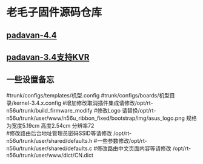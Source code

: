 # 老毛子固件源码仓库
## [padavan-4.4](https://github.com/MeIsReallyBa/padavan-4.4)
## [padavan-3.4支持KVR](https://github.com/keke1023/Padavan)


## 一些设置备忘 
#trunk/configs/templates/机型.config
#trunk/configs/boards/机型目录/kernel-3.4.x.config
#增加修改取消插件集成请修改/opt/rt-n56u/trunk/build_firmware_modify
#修改Logo 请替换/opt/rt-n56u/trunk/user/www/n56u_ribbon_fixed/bootstrap/img/asus_logo.png 规格为宽度5.19cm 高度2.54cm 分辨率72  
#修改路由后台地址管理员密码SSID等请修改 /opt/rt-n56u/trunk/user/shared/defaults.h
#一些参数修改/opt/rt-n56u/trunk/user/shared/defaults.c
#修改路由中文页面内容等请修改 /opt/rt-n56u/trunk/user/www/dict/CN.dict


